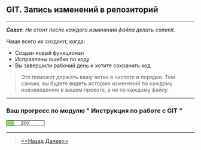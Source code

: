 ## GIT. Запись изменений в репозиторий
---

***Совет**: Не стоит после каждого изменения файла делать commit.*

 Чаще всего их создают, когда:   
 * Создан новый функционал
 * Исправлены ошибки по коду
 * Вы завершили рабочий день и хотите сохранить код

 >Это поможет держать вашу ветки в чистоте и порядке. Тем самым, вы будете видеть историю изменений по каждому нововведению в вашем проекте, а не по каждому файлу.

  ---
### **Ваш прогресс по модулю " Инструкция по работе с GIT "**

![](/green_93DB70/20perc.png)

----
>[<<Назад](./startmenu.md) [Далее>>](./next.md)